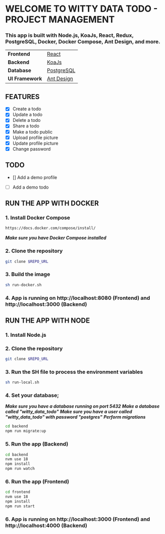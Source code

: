 # WELCOME TO WITTY DATA TODO - PROJECT MANAGEMENT
### This app is built with Node.js, KoaJs, React, Redux, PostgreSQL, Docker, Docker Compose, Ant Design, and more.

|  |  |
|--|--|
| **Frontend** | [React](https://reactjs.org/) |
| **Backend** | [KoaJs](https://koajs.com/) |
| **Database** | [PostgreSQL](https://www.postgresql.org/) |
| **UI Framework** | [Ant Design](https://ant.design/) |

## FEATURES
- [x] Create a todo
- [x] Update a todo
- [x] Delete a todo
- [x] Share a todo
- [x] Make a todo public
- [x] Upload profile picture
- [x] Update profile picture
- [x] Change password

## TODO 
<!-- pictures from demo profile -->
- [] Add a demo profile
- [ ] Add a demo todo



## RUN THE APP WITH DOCKER

### 1. Install Docker Compose
```bash
https://docs.docker.com/compose/install/
```
***Make sure you have Docker Compose installed***
### 2. Clone the repository
```bash
git clone $REPO_URL
```

### 3. Build the image
```bash
sh run-docker.sh
```

### 4. App is running on http://localhost:8080 (Frontend) and http://localhost:3000 (Backend)


## RUN THE APP WITH NODE

### 1. Install Node.js

### 2. Clone the repository
```bash
git clone $REPO_URL
```

### 3. Run the SH file to process the environment variables
```bash
sh run-local.sh
```

### 4. Set your database;
***Make sure you have a database running on port 5432***
***Make a database called "witty_data_todo"***
***Make sure you have a user called "witty_data_todo" with password "postgres"***
***Perform migrations***
```bash
cd backend
npm run migrate:up
```

### 5. Run the app (Backend)
```bash
cd backend
nvm use 18
npm install
npm run watch
```


### 6. Run the app (Frontend)
```bash
cd frontend
nvm use 18
npm install
npm run start
```

### 6. App is running on http://localhost:3000 (Frontend) and http://localhost:4000 (Backend)
